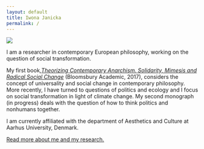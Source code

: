 ```yaml
---
layout: default
title: Iwona Janicka
permalink: /
---
```


<div class="container">
  <div class="row">
     <div class="col-sm-4">
       <img class="front-img" src="../images/profile.jpg"/>
     </div>
    <div class="col-sm-8">
    <p>I am a researcher in contemporary European philosophy, working on the question of social transformation.</p>
    <p> My first book,<a href="https://www.bloomsbury.com/uk/theorizing-contemporary-anarchism-9781474276191/" target="_blank"><i>Theorizing Contemporary Anarchism. Solidarity, Mimesis and Radical Social Change</i></a> (Bloomsbury Academic, 2017), considers the concept of universality and social change in contemporary philosophy. More recently, I have turned to questions of politics and ecology and I focus on social transformation in light of climate change. My second monograph (in progress) deals with the question of how to think politics and nonhumans together.</p> 
    <p>I am currently affiliated with the department of Aesthetics and Culture at Aarhus University, Denmark.</p>
      <p><a href="about">Read more about me and my research.</a></p>
    </div>
  </div>
</div>

